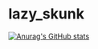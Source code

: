 # lazy_skunk
[![Anurag's GitHub stats](https://github-readme-stats.vercel.app/api?username=lazy-skunk)](https://github.com/anuraghazra/github-readme-stats)
